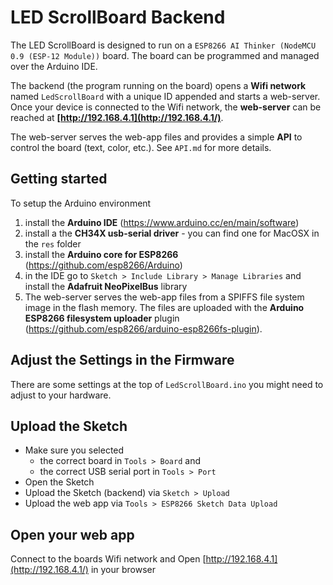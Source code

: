 # LED ScrollBoard Backend
The LED ScrollBoard is designed to run on a `ESP8266 AI Thinker (NodeMCU 0.9 (ESP-12 Module))` board.
The board can be programmed and managed over the Arduino IDE.

The backend (the program running on the board) opens a **Wifi network** named `LedScrollBoard` with a unique ID appended
and starts a web-server.  
Once your device is connected to the Wifi network, the **web-server** can be reached at **[http://192.168.4.1](http://192.168.4.1/)**.

The web-server serves the web-app files and provides a simple **API** to control the board (text, color, etc.).
See `API.md` for more details.

## Getting started

To setup the Arduino environment

1. install the **Arduino IDE** 
(https://www.arduino.cc/en/main/software)
2. install a the **CH34X usb-serial driver** - you can find one for MacOSX in the `res` folder
3. install the **Arduino core for ESP8266** (https://github.com/esp8266/Arduino) 
4. in the IDE go to `Sketch > Include Library > Manage Libraries` and install the **Adafruit NeoPixelBus** library 
5. The web-server serves the web-app files from a SPIFFS file system image in 
   the flash memory.
   The files are uploaded with the **Arduino ESP8266 filesystem uploader** plugin 
   (https://github.com/esp8266/arduino-esp8266fs-plugin).

## Adjust the Settings in the Firmware
There are some settings at the top of `LedScrollBoard.ino` you might need to adjust to your hardware.

## Upload the Sketch
- Make sure you selected 
  - the correct board in `Tools > Board` and
  - the correct USB serial port in `Tools > Port`
- Open the Sketch
- Upload the Sketch (backend) via `Sketch > Upload` 
- Upload the web app via `Tools > ESP8266 Sketch Data Upload`

## Open your web app
Connect to the boards Wifi network and Open [http://192.168.4.1](http://192.168.4.1/) in your browser
